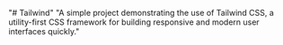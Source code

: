 "# Tailwind"
"A simple project demonstrating the use of Tailwind CSS, a utility-first CSS framework for building responsive and modern user interfaces quickly." 

